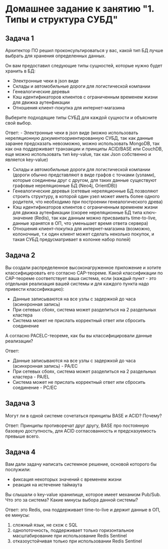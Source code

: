 # Домашнее задание к занятию "1. Типы и структура СУБД"

## Задача 1

Архитектор ПО решил проконсультироваться у вас, какой тип БД 
лучше выбрать для хранения определенных данных.

Он вам предоставил следующие типы сущностей, которые нужно будет хранить в БД:

- Электронные чеки в json виде
- Склады и автомобильные дороги для логистической компании
- Генеалогические деревья
- Кэш идентификаторов клиентов с ограниченным временем жизни для движка аутенфикации
- Отношения клиент-покупка для интернет-магазина

Выберите подходящие типы СУБД для каждой сущности и объясните свой выбор.

Ответ: - Электронные чеки в json виде (можно использовать нереляционную документоориентированную СУБД, так как данные заранее предсказать невозможно, можно использовать MongoDB, так как она поддерживает транзакции и принципы ACID/BASE или CouchDB, еще можно использовать тип key-value, так как Json собственно и является key-value)
- Склады и автомобильные дороги для логистической компании (дороги обычно представляют в виде графов с точками (узлами), которые соединены друг с другом, для таких данные существуют графовые нереляционные БД (Neo4j, OrientDB))
- Генеалогические деревья (сетевые нереляционные БД позволяют строить структуру, в которой один узел может иметь более одного родителя, что необходимо при построении генеалогического древа)
- Кэш идентификаторов клиентов с ограниченным временем жизни для движка аутенфикации (скорее нереляционные БД типа ключ-значение (Redis), так как данным можно присваивать time-to-live, данные хранятся в ОП, что уменьшает время ответа сервера)
- Отношения клиент-покупка для интернет-магазина (возможно, колоночные, т.к один клиент может сделать неколько покупок, и такая СУБД предусматривает в колонке набор полей)

## Задача 2

Вы создали распределенное высоконагруженное приложение и хотите классифицировать его согласно 
CAP-теореме. Какой классификации по CAP-теореме соответствует ваша система, если 
(каждый пункт - это отдельная реализация вашей системы и для каждого пункта надо привести классификацию):

- Данные записываются на все узлы с задержкой до часа (асинхронная запись)
- При сетевых сбоях, система может разделиться на 2 раздельных кластера
- Система может не прислать корректный ответ или сбросить соединение

А согласно PACELC-теореме, как бы вы классифицировали данные реализации?

Ответ: 
- Данные записываются на все узлы с задержкой до часа (асинхронная запись) - PA/EC
- При сетевых сбоях, система может разделиться на 2 раздельных кластера - PA/EL
- Система может не прислать корректный ответ или сбросить соединение - PC/EC

## Задача 3

Могут ли в одной системе сочетаться принципы BASE и ACID? Почему?

Ответ: Принципы противоречат друг другу, BASE про постоянную базовую доступность, для ACID согласованность и предсказуемость превыше всего.

## Задача 4

Вам дали задачу написать системное решение, основой которого бы послужили:

- фиксация некоторых значений с временем жизни
- реакция на истечение таймаута

Вы слышали о key-value хранилище, которое имеет механизм Pub/Sub. 
Что это за система? Какие минусы выбора данной системы?

Ответ: это Redis, она поддерживает time-to-live и держит данные в ОП, ее минусы:
1. сложный язык, не схож с SQL
2. однопоточность, поддерживает только горизонтальное масштабирование при использование Redis Sentinel
3. отказоустойчивая только при использовании Redis Sentinel
